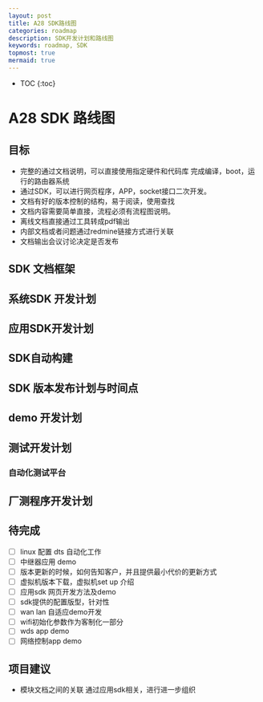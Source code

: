 ```yaml
---
layout: post
title: A28 SDK路线图
categories: roadmap
description: SDK开发计划和路线图
keywords: roadmap, SDK
topmost: true
mermaid: true
---
```


* TOC
{:toc}


# A28 SDK 路线图

## 目标
- 完整的通过文档说明，可以直接使用指定硬件和代码库 完成编译，boot，运行的路由器系统
- 通过SDK，可以进行网页程序，APP，socket接口二次开发。
- 文档有好的版本控制的结构，易于阅读，使用查找
- 文档内容需要简单直接，流程必须有流程图说明。
- 离线文档直接通过工具转成pdf输出
- 内部文档或者问题通过redmine链接方式进行关联
- 文档输出会议讨论决定是否发布





## SDK 文档框架


## 系统SDK 开发计划

## 应用SDK开发计划

## SDK自动构建

## SDK 版本发布计划与时间点

## demo 开发计划

## 测试开发计划

### 自动化测试平台

## 厂测程序开发计划

## 待完成

- [ ] linux 配置 dts 自动化工作
- [ ] 中继器应用 demo
- [ ] 版本更新的时候，如何告知客户，并且提供最小代价的更新方式
- [ ] 虚拟机版本下载，虚拟机set up 介绍
- [ ] 应用sdk 网页开发方法及demo
- [ ] sdk提供的配置版型，针对性
- [ ] wan lan 自适应demo开发
- [ ] wifi初始化参数作为客制化一部分
- [ ] wds app demo
- [ ] 网络控制app demo

## 项目建议

- 模块文档之间的关联 通过应用sdk相关，进行进一步组织
